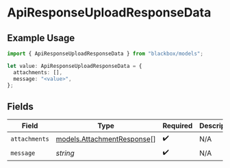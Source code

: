 # ApiResponseUploadResponseData

## Example Usage

```typescript
import { ApiResponseUploadResponseData } from "blackbox/models";

let value: ApiResponseUploadResponseData = {
  attachments: [],
  message: "<value>",
};
```

## Fields

| Field                                                          | Type                                                           | Required                                                       | Description                                                    |
| -------------------------------------------------------------- | -------------------------------------------------------------- | -------------------------------------------------------------- | -------------------------------------------------------------- |
| `attachments`                                                  | [models.AttachmentResponse](../models/attachmentresponse.md)[] | :heavy_check_mark:                                             | N/A                                                            |
| `message`                                                      | *string*                                                       | :heavy_check_mark:                                             | N/A                                                            |
